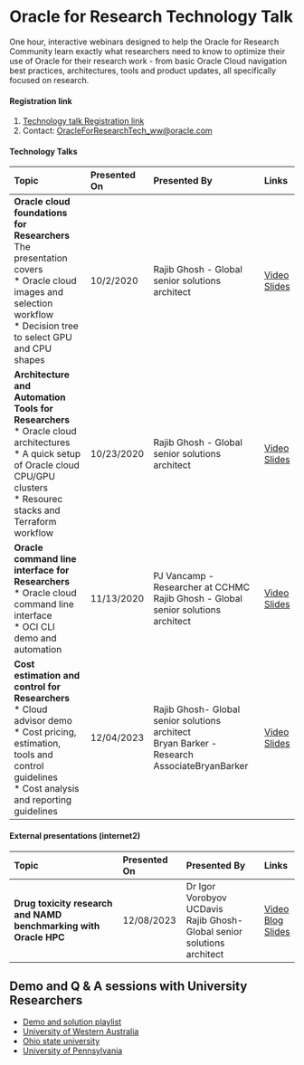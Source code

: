 # Oracle for Research Technology Talk

One hour, interactive webinars designed to help the Oracle for Research Community learn exactly what researchers need to know to optimize their use of Oracle for their research work - from basic Oracle Cloud navigation best practices, architectures, tools and product updates, all specifically focused on research.

#### Registration link
1. [Technology talk Registration link](https://oracle.zoom.us/webinar/register/3016008757998/WN_E4Ybiw4RTFWT5ZiTzRkBTQ)
2. Contact: OracleForResearchTech_ww@oracle.com

#### Technology Talks

| Topic | Presented On | Presented By | Links |
|     :---    |     :---      |:---      |:--- |
| **Oracle cloud foundations for Researchers**<br>The presentation covers<br>* Oracle cloud images and selection workflow<br>* Decision tree to select GPU and CPU shapes  | 10/2/2020| Rajib Ghosh - Global senior solutions architect    |[Video](http://oracl.info/XBP850BKalW)<br>[Slides](https://github.com/OracleForResearch/Technology-Talk/blob/main/OFRTechnologyTalk-10022020.pdf)|
| **Architecture and Automation Tools for Researchers**<br>* Oracle cloud architectures<br>* A quick setup of Oracle cloud CPU/GPU clusters<br>* Resourec stacks and Terraform workflow | 10/23/2020| Rajib Ghosh - Global senior solutions architect|[Video](https://youtu.be/kjy2XtAjJ-E)<br>[Slides](https://github.com/OracleForResearch/Technology-Talk/blob/main/OFRTechnologyTalk-10232020.pdf)
| **Oracle command line interface for Researchers**<br>* Oracle cloud command line interface<br>* OCI CLI demo and automation  | 11/13/2020 | PJ Vancamp - Researcher at CCHMC<br>Rajib Ghosh - Global senior solutions architect|[Video](https://youtu.be/7KXWtvM_eoI)<br>[Slides](https://github.com/OracleForResearch/Technology-Talk/blob/main/OFRTechnologyTalk-12042020.pdf)
| **Cost estimation and control for Researchers**<br>* Cloud advisor demo<br>* Cost pricing, estimation, tools and control guidelines<br>* Cost analysis and reporting guidelines  | 12/04/2023 | Rajib Ghosh- Global senior solutions architect<br>Bryan Barker - Research AssociateBryanBarker|[Video](https://youtu.be/-GzEQI6rMgk)<br>[Slides](https://github.com/OracleForResearch/Technology-Talk/blob/main/OFRTechnologyTalk-12042020.pdf)

#### External presentations (internet2)
| Topic | Presented On | Presented By | Links |
|     :---    |     :---      |:---      |:--- |
| **Drug toxicity research and NAMD benchmarking with Oracle HPC**  | 12/08/2023 | Dr Igor Vorobyov UCDavis<br>Rajib Ghosh- Global senior solutions architect|[Video](https://go.oracle.com/LP=102365?elqCampaignId=270235)<br>[Blog](https://internet2.edu/high-performance-computing-helps-researchers-predict-whether-a-drug-will-harm-your-heart/)<br>[Slides](https://github.com/OracleForResearch/Technology-Talk/blob/main/Internet2_UCDavis_12082020.pdf)

## Demo and Q & A sessions with University Researchers
* [Demo and solution playlist](https://www.youtube.com/playlist?list=PL-tjjbUH8cm3cGih2_IDUHt3b3kCqU5Kv)
* [University of Western Australia](https://www.youtube.com/watch?v=j6es4hvLHhI&list=PL-tjjbUH8cm3cGih2_IDUHt3b3kCqU5Kv&index=1)
* [Ohio state university](https://www.youtube.com/watch?v=RceXmeqxTfI&list=PL-tjjbUH8cm3cGih2_IDUHt3b3kCqU5Kv&index=2)
* [University of Pennsylvania]()


